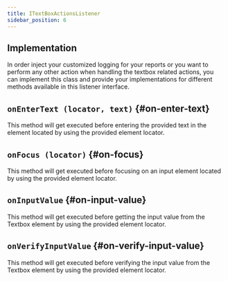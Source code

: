 ```yaml
---
title: ITextBoxActionsListener
sidebar_position: 6
---
```


## Implementation

In order inject your customized logging for your reports or you want to perform any other action when handling the textbox related actions, you can implement this class and provide your implementations for different methods available in this listener interface.

## `onEnterText (locator, text)` {#on-enter-text}

This method will get executed before entering the provided text in the element located by using the provided element locator.

## `onFocus (locator)` {#on-focus}

This method will get executed before focusing on an input element located by using the provided element locator.

## `onInputValue` {#on-input-value}

This method will get executed before getting the input value from the Textbox element by using the provided element locator.

## `onVerifyInputValue` {#on-verify-input-value}

This method will get executed before verifying the input value from the Textbox element by using the provided element locator.
